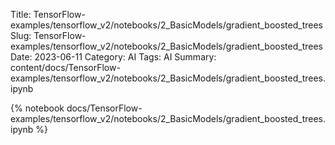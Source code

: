 Title: TensorFlow-examples/tensorflow_v2/notebooks/2_BasicModels/gradient_boosted_trees
Slug: TensorFlow-examples/tensorflow_v2/notebooks/2_BasicModels/gradient_boosted_trees
Date: 2023-06-11
Category: AI
Tags: AI
Summary: content/docs/TensorFlow-examples/tensorflow_v2/notebooks/2_BasicModels/gradient_boosted_trees.ipynb

{% notebook docs/TensorFlow-examples/tensorflow_v2/notebooks/2_BasicModels/gradient_boosted_trees.ipynb %}